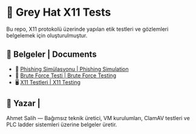 # 🧪 Grey Hat X11 Tests

Bu repo, X11 protokolü üzerinde yapılan etik testleri ve gözlemleri belgelemek için oluşturulmuştur.

## 📁 Belgeler | Documents

- 📄 [Phishing Simülasyonu | Phishing Simulation](phishing-simulasyon.md)  
- 🔐 [Brute Force Testi | Brute Force Testing](brute-force-test.md)  
- 🖥️ [X11 Testleri | X11 Testing](x11-testleri.md)

## 👤 Yazar | 

Ahmet Salih — Bağımsız teknik üretici, VM kurulumları, ClamAV testleri ve PLC ladder sistemleri üzerine belgeler üretir.
